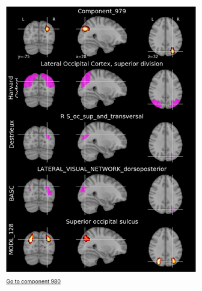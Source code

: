 


![979](preliminary/979.jpg "Component 979")

[Go to component 980](https://parietal-inria.github.io/MODL_atlas/1024/980 "Component 980")